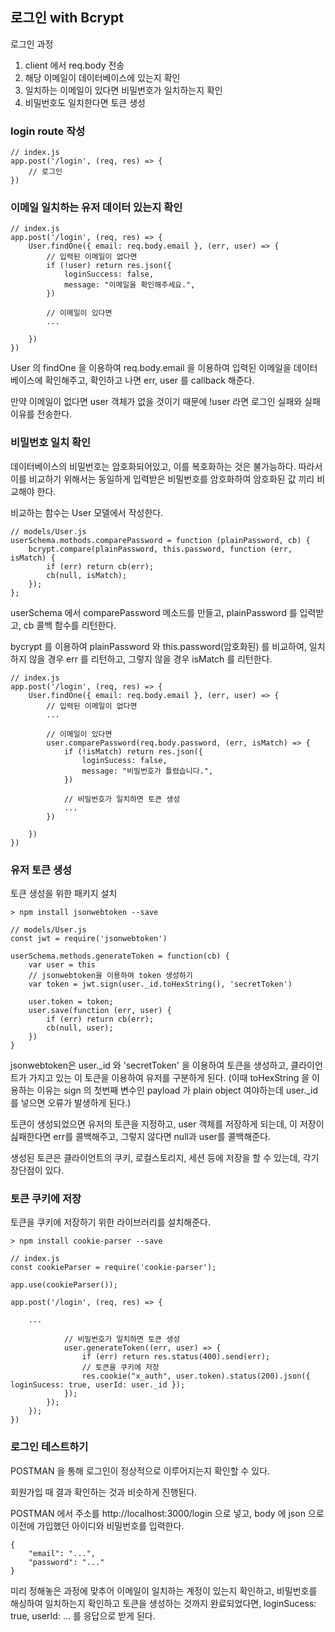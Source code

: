 ## 로그인 with Bcrypt

로그인 과정

1. client 에서 req.body 전송
2. 해당 이메일이 데이터베이스에 있는지 확인
3. 일치하는 이메일이 있다면 비밀번호가 일치하는지 확인
4. 비밀번호도 일치한다면 토큰 생성

### login route 작성

```
// index.js
app.post('/login', (req, res) => {
    // 로그인
})
```

### 이메일 일치하는 유저 데이터 있는지 확인

```
// index.js
app.post('/login', (req, res) => {
    User.findOne({ email: req.body.email }, (err, user) => {
        // 입력된 이메일이 없다면
        if (!user) return res.json({
            loginSuccess: false,
            message: "이메일을 확인해주세요.",
        })

        // 이메일이 있다면
        ...

    })
})
```

User 의 findOne 을 이용하여 req.body.email 을 이용하여 입력된 이메일을 데이터베이스에 확인해주고, 확인하고 나면 err, user 를 callback 해준다.

만약 이메일이 없다면 user 객체가 없을 것이기 때문에 !user 라면 로그인 실패와 실패 이유를 전송한다.

### 비밀번호 일치 확인

데이터베이스의 비밀번호는 암호화되어있고, 이를 복호화하는 것은 불가능하다. 따라서 이를 비교하기 위해서는 동일하게 입력받은 비밀번호를 암호화하여 암호화된 값 끼리 비교해야 한다.

비교하는 함수는 User 모델에서 작성한다.

```
// models/User.js
userSchema.mothods.comparePassword = function (plainPassword, cb) {
    bcrypt.compare(plainPassword, this.password, function (err, isMatch) {
        if (err) return cb(err);
        cb(null, isMatch);
    });
};
```

userSchema 에서 comparePassword 메소드를 만들고, plainPassword 를 입력받고, cb 콜백 함수를 리턴한다.

bycrypt 를 이용하여 plainPassword 와 this.password(암호화된) 를 비교하여, 일치하지 않을 경우 err 를 리턴하고, 그렇지 않을 경우 isMatch 를 리턴한다.

```
// index.js
app.post('/login', (req, res) => {
    User.findOne({ email: req.body.email }, (err, user) => {
        // 입력된 이메일이 없다면
        ...

        // 이메일이 있다면
        user.comparePassword(req.body.password, (err, isMatch) => {
            if (!isMatch) return res.json({
                loginSucess: false,
                message: "비밀번호가 틀렸습니다.",
            })

            // 비밀번호가 일치하면 토큰 생성
            ...
        })

    })
})
```

### 유저 토큰 생성

토큰 생성을 위한 패키지 설치

```
> npm install jsonwebtoken --save
```

```
// models/User.js
const jwt = require('jsonwebtoken')

userSchema.methods.generateToken = function(cb) {
    var user = this
    // jsonwebtoken을 이용하여 token 생성하기
    var token = jwt.sign(user._id.toHexString(), 'secretToken')

    user.token = token;
    user.save(function (err, user) {
        if (err) return cb(err);
        cb(null, user);
    })
}
```

jsonwebtoken은 user._id 와 'secretToken' 을 이용하여 토큰을 생성하고, 클라이언트가 가지고 있는 이 토큰을 이용하여 유저를 구분하게 된다. (이때 toHexString 을 이용하는 이유는 sign 의 첫번째 변수인 payload 가 plain object 여야하는데 user._id 를 넣으면 오류가 발생하게 된다.)

토큰이 생성되었으면 유저의 토큰을 지정하고, user 객체를 저장하게 되는데, 이 저장이 싪패한다면 err를 콜백해주고, 그렇지 않다면 null과 user를 콜백해준다.

생성된 토큰은 클라이언트의 쿠키, 로컬스토리지, 세션 등에 저장을 할 수 있는데, 각기 장단점이 있다.

### 토큰 쿠키에 저장

토큰을 쿠키에 저장하기 위한 라이브러리를 설치해준다.

```
> npm install cookie-parser --save
```

```
// index.js
const cookieParser = require('cookie-parser');

app.use(cookieParser());

app.post('/login', (req, res) => {
    
    ...

            // 비밀번호가 일치하면 토큰 생성
            user.generateToken((err, user) => {
                if (err) return res.status(400).send(err);
                // 토큰을 쿠키에 저장
                res.cookie("x_auth", user.token).status(200).json({ loginSucess: true, userId: user._id });
            });
        });
    });
})
```

### 로그인 테스트하기

POSTMAN 을 통해 로그인이 정상적으로 이루어지는지 확인할 수 있다.

회원가입 때 결과 확인하는 것과 비슷하게 진행된다.

POSTMAN 에서 주소를 http://localhost:3000/login 으로 넣고, body 에 json 으로 이전에 가입했던 아이디와 비밀번호를 입력한다.

```
{
    "email": "...",
    "password": "..."
}
```

미리 정해놓은 과정에 맞추어 이메일이 일치하는 계정이 있는지 확인하고, 비밀번호를 해싱하여 일치하는지 확인하고 토큰을 생성하는 것까지 완료되었다면, loginSucess: true, userId: ... 를 응답으로 받게 된다.